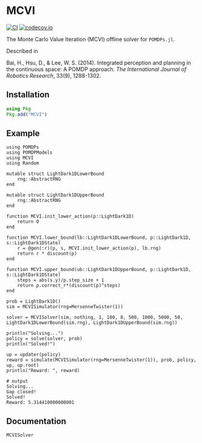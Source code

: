 # MCVI

[![CI](https://github.com/JuliaPOMDP/MCVI.jl/actions/workflows/CI.yml/badge.svg)](https://github.com/JuliaPOMDP/MCVI.jl/actions/workflows/CI.yml)
[![codecov.io](http://codecov.io/github/JuliaPOMDP/MCVI.jl/coverage.svg?branch=master)](http://codecov.io/github/JuliaPOMDP/MCVI.jl?branch=master)

The Monte Carlo Value Iteration (MCVI) offline solver for `POMDPs.jl`.

Described in

Bai, H., Hsu, D., & Lee, W. S. (2014). Integrated perception and planning in the continuous space: A POMDP approach. *The International Journal of Robotics Research*, 33(9), 1288-1302.

## Installation

```julia
using Pkg
Pkg.add("MCVI")
```

## Example

```jldoctest
using POMDPs
using POMDPModels
using MCVI
using Random

mutable struct LightDark1DLowerBound
    rng::AbstractRNG
end

mutable struct LightDark1DUpperBound
    rng::AbstractRNG
end

function MCVI.init_lower_action(p::LightDark1D)
    return 0
end

function MCVI.lower_bound(lb::LightDark1DLowerBound, p::LightDark1D, s::LightDark1DState)
    r = @gen(:r)(p, s, MCVI.init_lower_action(p), lb.rng)
    return r * discount(p)
end

function MCVI.upper_bound(ub::LightDark1DUpperBound, p::LightDark1D, s::LightDark1DState)
    steps = abs(s.y)/p.step_size + 1
    return p.correct_r*(discount(p)^steps)
end

prob = LightDark1D()
sim = MCVISimulator(rng=MersenneTwister(1))

solver = MCVISolver(sim, nothing, 1, 100, 8, 500, 1000, 5000, 50, LightDark1DLowerBound(sim.rng), LightDark1DUpperBound(sim.rng))

println("Solving...")
policy = solve(solver, prob)
println("Solved!")

up = updater(policy)
reward = simulate(MCVISimulator(rng=MersenneTwister(1)), prob, policy, up, up.root)
println("Reward: ", reward)

# output
Solving...
Gap closed!
Solved!
Reward: 5.314410000000001
```

## Documentation

```@docs
MCVISolver
```